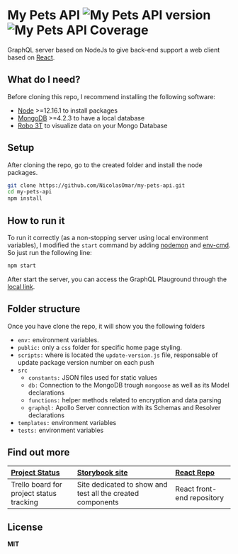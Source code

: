 # My Pets API ![My Pets API version](https://img.shields.io/github/package-json/v/nicolasomar/my-pets-api?color=success&label=%20&style=flat-square) ![My Pets API Coverage](https://img.shields.io/codecov/c/github/nicolasomar/my-pets-api?label=%20&logo=codecov&style=flat-square)
GraphQL server based on NodeJs to give back-end support a web client based on [React](https://my-pets-prod.netlify.app/).

## What do I need?
Before cloning this repo, I recommend installing the following software:
- [Node](https://nodejs.org/en/download/) >=12.16.1 to install packages
- [MongoDB](https://www.mongodb.com/download-center/community) >=4.2.3 to have a local database
- [Robo 3T](https://robomongo.org/download) to visualize data on your Mongo Database

## Setup
After cloning the repo, go to the created folder and install the node packages.
```sh
git clone https://github.com/NicolasOmar/my-pets-api.git
cd my-pets-api
npm install
```

## How to run it
To run it correctly (as a non-stopping server using local environment variables), I modified the `start` command by adding [nodemon](https://www.npmjs.com/package/nodemon) and [env-cmd](https://www.npmjs.com/package/env-cmd). So just run the following line:
```sh
npm start
```
After start the server, you can access the GraphQL Plauground through the [local link](http://localhost:4000/graphql).

## Folder structure
Once you have clone the repo, it will show you the following folders
- `env:` environment variables.
- `public:` only a `css` folder for specific home page styling.
- `scripts:` where is located the `update-version.js` file, responsable of update package version number on each push
- `src`
  - `constants:` JSON files used for static values
  - `db:` Connection to the MongoDB trough `mongoose` as well as its Model declarations
  - `functions:` helper methods related to encryption and data parsing
  - `graphql:` Apollo Server connection with its Schemas and Resolver declarations
- `templates:` environment variables
- `tests:` environment variables

## Find out more
| [Project Status](https://trello.com/b/79XvwOYa/mypets) | [Storybook site](https://my-pets-storybook.netlify.app/) | [React Repo](https://github.com/NicolasOmar/my-pets) |
| :--- | :--- | :--- |
| Trello board for project status tracking | Site dedicated to show and test all the created components | React front-end repository |

## License
**MIT**
